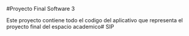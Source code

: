 #Proyecto Final Software 3

Este proyecto contiene todo el codigo del aplicativo que 
representa el proyecto final del espacio academico# SIP

